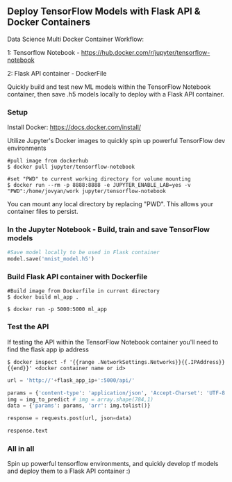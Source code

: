 ## Deploy TensorFlow Models with Flask API & Docker Containers

Data Science Multi Docker Container Workflow:

  1: Tensorflow Notebook - https://hub.docker.com/r/jupyter/tensorflow-notebook
  
  2: Flask API container - DockerFile
  
Quickly build and test new ML models within the TensorFlow Notebook container, then save .h5 models locally to deploy with a Flask API container.


### Setup

Install Docker: https://docs.docker.com/install/

Utilize Jupyter's Docker images to quickly spin up powerful TensorFlow dev environments

```
#pull image from dockerhub
$ docker pull jupyter/tensorflow-notebook

#set "PWD" to current working directory for volume mounting
$ docker run --rm -p 8888:8888 -e JUPYTER_ENABLE_LAB=yes -v "PWD":/home/jovyan/work jupyter/tensorflow-notebook
```
You can mount any local directory by replacing "PWD". This allows your container files to persist.


### In the Jupyter Notebook - Build, train and save TensorFlow models

```python
#Save model locally to be used in Flask container
model.save('mnist_model.h5')
```

### Build Flask API container with Dockerfile

```
#Build image from Dockerfile in current directory
$ docker build ml_app .

$ docker run -p 5000:5000 ml_app
```

### Test the API

If testing the API within the TensorFlow Notebook container you'll need to find the flask app ip address

```
$ docker inspect -f '{{range .NetworkSettings.Networks}}{{.IPAddress}}{{end}}' <docker container name or id>
```


```python
url = 'http://'+flask_app_ip+':5000/api/'

params = {'content-type': 'application/json', 'Accept-Charset': 'UTF-8'}
img = img_to_predict # img = array.shape(784,1)
data = {'params': params, 'arr': img.tolist()}

response = requests.post(url, json=data)

response.text
```

### All in all
Spin up powerful tensorflow environments, and quickly develop tf models and deploy them to a Flask API container :)
